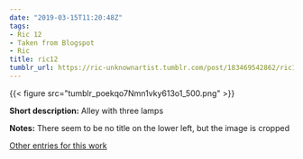 ```yaml
---
date: "2019-03-15T11:20:48Z"
tags:
- Ric 12
- Taken from Blogspot
- Ric
title: ric12
tumblr_url: https://ric-unknownartist.tumblr.com/post/183469542862/ric12
---
```

{{< figure src="tumblr_poekqo7Nmn1vky613o1_500.png" >}} 

**Short description:** Alley with three lamps

**Notes:** There seem to be no title on the lower left, but the image is cropped

[Other entries for this work](/tags/Ric-12)

